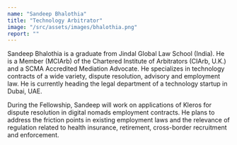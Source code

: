 ```yaml
---
name: "Sandeep Bhalothia"
title: "Technology Arbitrator"
image: "/src/assets/images/bhalothia.png"
report: ""
---
```


Sandeep Bhalothia is a graduate from Jindal Global Law School (India). He is a Member (MCIArb) of the Chartered Institute of Arbitrators (CIArb, U.K.) and a SCMA Accredited Mediation Advocate. He specializes in technology contracts of a wide variety, dispute resolution, advisory and employment law. He is currently heading the legal department of a technology startup in Dubai, UAE.

During the Fellowship, Sandeep will work on applications of Kleros for dispute resolution in digital nomads employment contracts. He plans to address the friction points in existing employment laws and the relevance of regulation related to health insurance, retirement, cross-border recruitment and enforcement.
